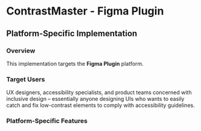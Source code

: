 # ContrastMaster - Figma Plugin

## Platform-Specific Implementation

### Overview
This implementation targets the **Figma Plugin** platform.

### Target Users
UX designers, accessibility specialists, and product teams concerned with inclusive design – essentially anyone designing UIs who wants to easily catch and fix low-contrast elements to comply with accessibility guidelines.

### Platform-Specific Features

